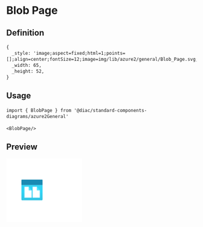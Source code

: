 # Blob Page

## Definition

```
{
  _style: 'image;aspect=fixed;html=1;points=[];align=center;fontSize=12;image=img/lib/azure2/general/Blob_Page.svg;strokeColor=none;',
  _width: 65,
  _height: 52,
}
```

## Usage

```
import { BlobPage } from '@diac/standard-components-diagrams/azure2General'

<BlobPage/>
```

## Preview

<img src="./blob-page.png" width="200"/>
